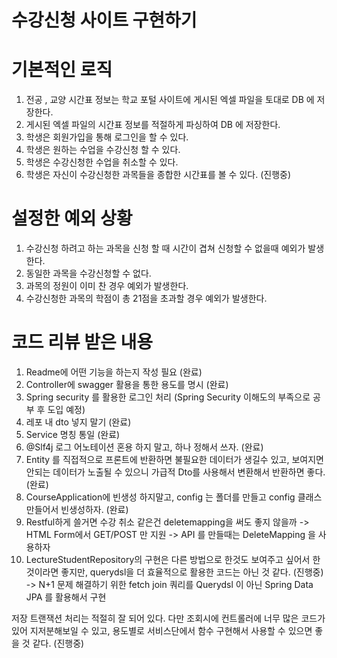 # 수강신청 사이트 구현하기

# 기본적인 로직
1. 전공 , 교양 시간표 정보는 학교 포털 사이트에 게시된 엑셀 파일을 토대로 DB 에 저장한다.
2. 게시된 엑셀 파일의 시간표 정보를 적절하게 파싱하여 DB 에 저장한다.
3. 학생은 회원가입을 통해 로그인을 할 수 있다.
4. 학생은 원하는 수업을 수강신청 할 수 있다.
5. 학생은 수강신청한 수업을 취소할 수 있다.
6. 학생은 자신이 수강신청한 과목들을 종합한 시간표를 볼 수 있다. (진행중)

# 설정한 예외 상황
1. 수강신청 하려고 하는 과목을 신청 할 때 시간이 겹쳐 신청할 수 없을때 예외가 발생한다.
2. 동일한 과목을 수강신청할 수 없다.
3. 과목의 정원이 이미 찬 경우 예외가 발생한다.
4. 수강신청한 과목의 학점이 총 21점을 초과할 경우 예외가 발생한다.

# 코드 리뷰 받은 내용
1. Readme에 어떤 기능을 하는지 작성 필요 (완료)
2. Controller에 swagger 활용을 통한 용도를 명시 (완료)
3. Spring security 를 활용한 로그인 처리 (Spring Security 이해도의 부족으로 공부 후 도입 예정)
4. 레포 내 dto 넣지 말기 (완료)
5. Service 명칭 통일 (완료)
6. @Slf4j 로그 어노테이션 혼용 하지 말고, 하나 정해서 쓰자. (완료)
7. Entity 를 직접적으로 프론트에 반환하면 불필요한 데이터가 생길수 있고, 보여지면 안되는 데이터가 노출될 수 있으니 가급적 Dto를 사용해서 변환해서 반환하면 좋다. (완료)
8. CourseApplication에 빈생성 하지말고, config 는 폴더를 만들고 config 클래스 만들어서 빈생성하자. (완료)
9. Restful하게 쓸거면 수강 취소 같은건 deletemapping을 써도 좋지 않을까
-> HTML Form에서 GET/POST 만 지원
-> API 를 만들때는 DeleteMapping 을 사용하자
10. LectureStudentRepository의 구현은 다른 방법으로 한것도 보여주고 싶어서 한것이라면 좋지만, querydsl을 더 효율적으로 활용한 코드는 아닌 것 같다. (진행중)
-> N+1 문제 해결하기 위한 fetch join 쿼리를 Querydsl 이 아닌 Spring Data JPA 를 활용해서 구현

저장 트랜잭션 처리는 적절히 잘 되어 있다.
다만 조회시에 컨트롤러에 너무 많은 코드가 있어 지저분해보일 수 있고, 용도별로 서비스단에서 함수 구현해서 사용할 수 있으면 좋을 것 같다. (진행중)
